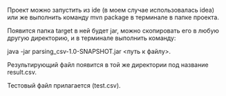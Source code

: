Проект можно запустить из ide (в моем случае использовалась idea)
или же выполнить команду mvn package в терминале в папке проекта. 

Появится папка target в ней будет jar,
можно скопировать его в любую другую директорию, и в терминале выполнить команду:

java -jar parsing_csv-1.0-SNAPSHOT.jar <путь к файлу>.

Результирующий файл появится в той же директории под название result.csv.

Тестовый файл прилагается (test.csv).
